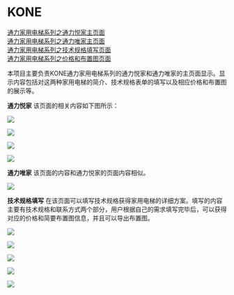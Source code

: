 # KONE
[通力家用电梯系列之通力悦家主页面](https://sjj0330.github.io/KONE/home_elevator.html)<br>
[通力家用电梯系列之通力唯家主页面](https://sjj0330.github.io/KONE/weijia_home_elevator.html)<br>
[通力家用电梯系列之技术规格填写页面](https://sjj0330.github.io/KONE/technical_specifications.html)<br>
[通力家用电梯系列之价格和布置图页面](https://sjj0330.github.io/KONE/priceAndLayout.html)<br>

   本项目主要负责KONE通力家用电梯系列的通力悦家和通力唯家的主页面显示。显示内容包括对这两种家用电梯的简介、技术规格表单的填写以及相应价格和布置图的展示等。
   
   **通力悦家**
   该页面的相关内容如下图所示：
   
   ![](https://sjj0330.github.io/KONE/readmeImg/yj1.PNG)
   
   ![](https://sjj0330.github.io/KONE/readmeImg/yj2.PNG)
   
   ![](https://sjj0330.github.io/KONE/readmeImg/yj3.PNG)
   
   ![](https://sjj0330.github.io/KONE/readmeImg/yj4.PNG)
   
   **通力唯家**
   该页面的内容和通力悦家的页面内容相似。
   
   ![](https://sjj0330.github.io/KONE/readmeImg/wj1.PNG)
   
   **技术规格填写**
   在该页面可以填写技术规格获得家用电梯的详细方案。填写的内容主要有技术规格和联系方式两个部分，用户根据自己的需求填写完毕后，可以获得对应的价格和简要布置图信息，并且可以导出布置图。
   
   ![](https://sjj0330.github.io/KONE/readmeImg/js1.PNG)
   
   ![](https://sjj0330.github.io/KONE/readmeImg/js2.PNG)
   
   ![](https://sjj0330.github.io/KONE/readmeImg/jg1.PNG)
   
   ![](https://sjj0330.github.io/KONE/readmeImg/bzt1.PNG)
   
   ![](https://sjj0330.github.io/KONE/readmeImg/bzt2.PNG)
   
